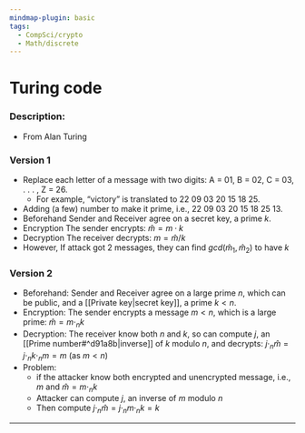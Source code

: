 ```yaml
---
mindmap-plugin: basic
tags:
  - CompSci/crypto
  - Math/discrete
---
```

# Turing code
### Description:
- From Alan Turing
### Version 1
- Replace each letter of a message with two digits: A = 01, B = 02, C = 03, . . . , Z = 26. 
	- For example, “victory” is translated to 22 09 03 20 15 18 25.
- Adding (a few) number to make it prime, i.e., 22 09 03 20 15 18 25 13.
- Beforehand Sender and Receiver agree on a secret key, a prime $k$.
- Encryption The sender encrypts: $\hat m = m · k$
- Decryption The receiver decrypts: $m = \hat m/k$
- However, If attack got 2 messages, they can find $gcd(\hat m_{1}, \hat m_{2})$ to have $k$
### Version 2
- Beforehand: Sender and Receiver agree on a large prime $n$, which can be public, and a [[Private key|secret key]], a prime $k < n$.
- Encryption: The sender encrypts a message $m < n$, which is a large prime: $\hat m = m \cdot_{n} k$
- Decryption: The receiver know both $n$ and $k$, so can compute $j$, an [[Prime number#^d91a8b|inverse]] of $k$ modulo $n$, and decrypts: $j \cdot_{n} \hat m = j \cdot_{n} k \cdot_{n} m = m\ (\text{as } m < n)$
- Problem:
	- if the attacker know both encrypted and unencrypted message, i.e., $m$ and $\hat m = m \cdot_{n} k$
	- Attacker can compute $j$, an inverse of $m$ modulo $n$
	- Then compute $j ·_{n} \hat m = j ·_{n} m ·_{n} k = k$
---